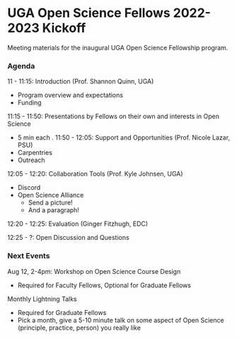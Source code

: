 # UGA Open Science Fellows 2022-2023 Kickoff

Meeting materials for the inaugural UGA Open Science Fellowship program.

### Agenda

11 - 11:15: Introduction (Prof. Shannon Quinn, UGA)
 - Program overview and expectations
 - Funding

11:15 - 11:50: Presentations by Fellows on their own and interests in Open Science
 - 5 min each
.
11:50 - 12:05: Support and Opportunities (Prof. Nicole Lazar, PSU)
 - Carpentries
 - Outreach

12:05 - 12:20: Collaboration Tools (Prof. Kyle Johnsen, UGA)
 - Discord
 - Open Science Alliance
   - Send a picture!
   - And a paragraph!

12:20 - 12:25: Evaluation (Ginger Fitzhugh, EDC)

12:25 - ?: Open Discussion and Questions

### Next Events

Aug 12, 2-4pm: Workshop on Open Science Course Design
 - Required for Faculty Fellows, Optional for Graduate Fellows

Monthly Lightning Talks
 - Required for Graduate Fellows
 - Pick a month, give a 5-10 minute talk on some aspect of Open Science (principle, practice, person) you really like


